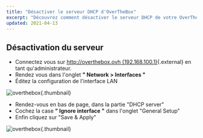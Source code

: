 ```yaml
---
title: "Désactiver le serveur DHCP d'OverTheBox"
excerpt: "Découvrez comment désactiver le serveur DHCP de votre OverTheBox"
updated: 2021-04-13
---
```


## Désactivation du serveur

- Connectez vous sur [http://overthebox.ovh (192.168.100.1)](http://overthebox.ovh){.external} en tant qu'administrateur.
- Rendez vous dans l'onglet **" Network > Interfaces "**
- Éditez la configuration de l'interface LAN

![overthebox](4405.png){.thumbnail}

- Rendez-vous en bas de page, dans la partie "DHCP server"
- Cochez la case **" Ignore interface "** dans l'onglet "General Setup"
- Enfin cliquez sur "Save & Apply"

![overthebox](4406.png){.thumbnail}
